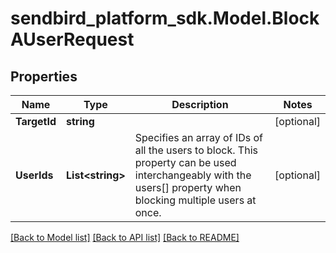 
# sendbird_platform_sdk.Model.BlockAUserRequest

## Properties

Name | Type | Description | Notes
------------ | ------------- | ------------- | -------------
**TargetId** | **string** |  | [optional] 
**UserIds** | **List&lt;string&gt;** | Specifies an array of IDs of all the users to block. This property can be used interchangeably with the users[] property when blocking multiple users at once. | [optional] 

[[Back to Model list]](../README.md#documentation-for-models)
[[Back to API list]](../README.md#documentation-for-api-endpoints)
[[Back to README]](../README.md)

